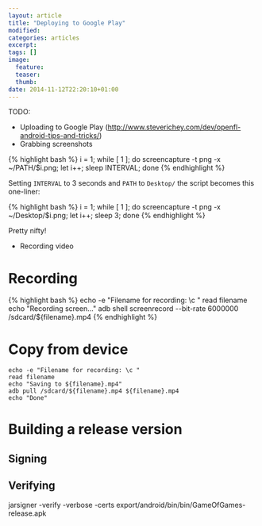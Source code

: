 ```yaml
---
layout: article
title: "Deploying to Google Play"
modified:
categories: articles
excerpt:
tags: []
image:
  feature:
  teaser:
  thumb:
date: 2014-11-12T22:20:10+01:00
---
```


TODO:

* Uploading to Google Play (http://www.steverichey.com/dev/openfl-android-tips-and-tricks/)
* Grabbing screenshots

{% highlight bash %}
i = 1;
while [ 1 ];
do screencapture -t png -x ~/PATH/$i.png; 
    let i++; 
    sleep INTERVAL;
done
{% endhighlight %}

Setting `INTERVAL` to 3 seconds and `PATH` to `Desktop/` the script becomes this one-liner:

{% highlight bash %}
i = 1; while [ 1 ]; do screencapture -t png -x ~/Desktop/$i.png; let i++; sleep 3; done
{% endhighlight %}

Pretty nifty!

* Recording video

# Recording
{% highlight bash %}
echo -e "Filename for recording: \c "
read filename
echo "Recording screen..."
adb shell screenrecord --bit-rate 6000000 /sdcard/${filename}.mp4
{% endhighlight %}

# Copy from device
```
echo -e "Filename for recording: \c "
read filename
echo "Saving to ${filename}.mp4"
adb pull /sdcard/${filename}.mp4 ${filename}.mp4
echo "Done"
```


# Building a release version
## Signing
## Verifying
jarsigner -verify -verbose -certs export/android/bin/bin/GameOfGames-release.apk
